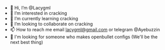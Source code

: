 - 👋 Hi, I’m @Lacygml
- 👀 I’m interested in cracking
- 🌱 I’m currently learning cracking
- 💞️ I’m looking to collaborate on cracking
- 📫 How to reach me email lacygml@gmail.com or telegram @Ayebuzzin
- 🔎 I'm looking for someone who makes openbullet configs (We'll be the next best thing)
